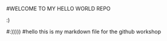 #WELCOME TO MY HELLO WORLD REPO

:)

#:)))))
#hello this is my markdown file for the github workshop

